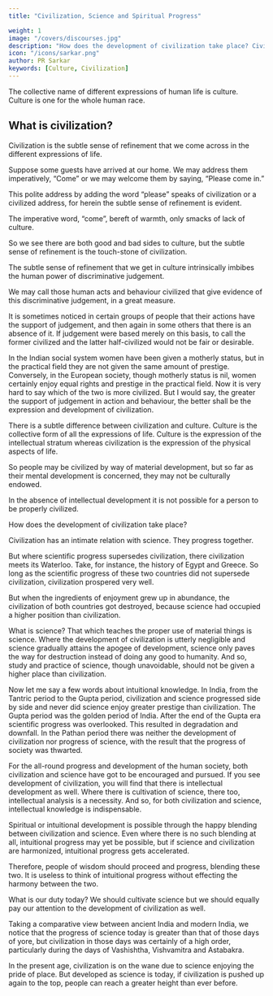 ```yaml
---
title: "Civilization, Science and Spiritual Progress"

weight: 1
image: "/covers/discourses.jpg"
description: "How does the development of civilization take place? Civilization has an intimate relation with science. They progress together"
icon: "/icons/sarkar.png"
author: PR Sarkar
keywords: [Culture, Civilization]
---
```




The collective name of different expressions of human life is culture. Culture is one for the whole human race.

## What is civilization? 

Civilization is the subtle sense of refinement that we come across in the different expressions of life. 

Suppose some guests have arrived at our home. We may address them imperatively, “Come” or we may welcome them by saying, “Please come in.” 

This polite address by adding the word “please” speaks of civilization or a civilized address, for herein the subtle sense of refinement is evident. 

The imperative word, “come”, bereft of warmth, only smacks of lack of culture. 

So we see there are both good and bad sides to culture, but the subtle sense of refinement is the touch-stone of civilization. 

The subtle sense of refinement that we get in culture intrinsically imbibes the human power of discriminative judgement. 

We may call those human acts and behaviour civilized that give evidence of this discriminative judgement, in a great measure. 

It is sometimes noticed in certain groups of people that their actions have the support of judgement, and then again in some others that there is an absence of it. If judgement were based merely on this basis, to call the former civilized and the latter half-civilized would not be fair or desirable.

In the Indian social system women have been given a motherly status, but in the practical field they are not given the same amount of prestige. Conversely, in the European society, though motherly status is nil, women certainly enjoy equal rights and prestige in the practical field. Now it is very hard to say which of the two is more civilized. But I would say, the greater the support of judgement in action and behaviour, the better shall be the expression and development of civilization.

There is a subtle difference between civilization and culture. Culture is the collective form of all the expressions of life. Culture is the expression of the intellectual stratum whereas civilization is the expression of the physical aspects of life. 

So people may be civilized by way of material development, but so far as their mental development is concerned, they may not be culturally endowed. 

In the absence of intellectual development it is not possible for a person to be properly civilized.

How does the development of civilization take place? 

Civilization has an intimate relation with science. They progress together. 

But where scientific progress supersedes civilization, there civilization meets its Waterloo. Take, for instance, the history of Egypt and Greece. So long as the scientific progress of these two countries did not supersede civilization, civilization prospered very well. 

But when the ingredients of enjoyment grew up in abundance, the civilization of both countries got destroyed, because science had occupied a higher position than civilization.

What is science? That which teaches the proper use of material things is science. Where the development of civilization is utterly negligible and science gradually attains the apogee of development, science only paves the way for destruction instead of doing any good to humanity. And so, study and practice of science, though unavoidable, should not be given a higher place than civilization.

Now let me say a few words about intuitional knowledge. In India, from the Tantric period to the Gupta period, civilization and science progressed side by side and never did science enjoy greater prestige than civilization. The Gupta period was the golden period of India. After the end of the Gupta era scientific progress was overlooked. This resulted in degradation and downfall. In the Pathan period there was neither the development of civilization nor progress of science, with the result that the progress of society was thwarted. 

For the all-round progress and development of the human society, both civilization and science have got to be encouraged and pursued. If you see development of civilization, you will find that there is intellectual development as well. Where there is cultivation of science, there too, intellectual analysis is a necessity. And so, for both civilization and science, intellectual knowledge is indispensable.

Spiritual or intuitional development is possible through the happy blending between civilization and science. Even where there is no such blending at all, intuitional progress may yet be possible, but if science and civilization are harmonized, intuitional progress gets accelerated. 

Therefore, people of wisdom should proceed and progress, blending these two. It is useless to think of intuitional progress without effecting the harmony between the two.

What is our duty today? We should cultivate science but we should equally pay our attention to the development of civilization as well. 

Taking a comparative view between ancient India and modern India, we notice that the progress of science today is greater than that of those days of yore, but civilization in those days was certainly of a high order, particularly during the days of Vashishtha, Vishvamitra and Astabakra. 

In the present age, civilization is on the wane due to science enjoying the pride of place. But developed as science is today, if civilization is pushed up again to the top, people can reach a greater height than ever before.
